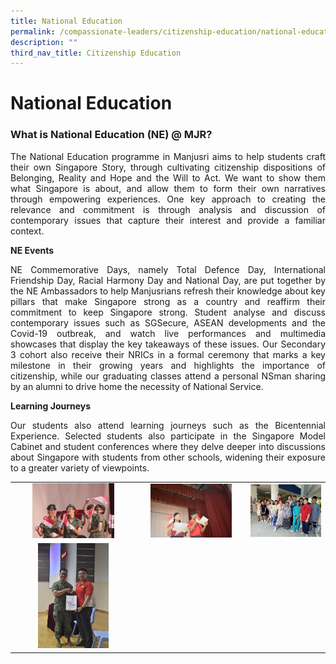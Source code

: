```yaml
---
title: National Education
permalink: /compassionate-leaders/citizenship-education/national-education/
description: ""
third_nav_title: Citizenship Education
---
```

# National Education

### **What is National Education (NE) @ MJR?**

<p style="text-align: justify;">The National Education programme in Manjusri aims to help students craft their own Singapore Story, through cultivating citizenship dispositions of Belonging, Reality and Hope and the Will to Act. We want to show them what Singapore is about, and allow them to form their own narratives through empowering experiences. One key approach to creating the relevance and commitment is through analysis and discussion of contemporary issues that capture their interest and provide a familiar context. </p>

**NE Events**

<p style="text-align: justify;">NE Commemorative Days, namely Total Defence Day, International Friendship Day, Racial Harmony Day and National Day, are put together by the NE Ambassadors to help Manjusrians refresh their knowledge about key pillars that make Singapore strong as a country and reaffirm their commitment to keep Singapore strong. Student analyse and discuss contemporary issues such as SGSecure, ASEAN developments and the Covid-19 outbreak, and watch live performances and multimedia showcases that display the key takeaways of these issues. Our Secondary 3 cohort also receive their NRICs in a formal ceremony that marks a key milestone in their growing years and highlights the importance of citizenship, while our graduating classes attend a personal NSman sharing by an alumni to drive home the necessity of National Service.   </p>

**Learning Journeys** 

<p style="text-align: justify;">Our students also attend learning journeys such as the Bicentennial Experience. Selected students also participate in the Singapore Model Cabinet and student conferences where they delve deeper into discussions about Singapore with students from other schools, widening their exposure to a greater variety of viewpoints.</p>

|   |   |   |
|:----:|:----:|:------:|
| <img src="/images/Compassionate%20Leaders/2018%20ND.jpg" style="width:70%"> | <img src="/images/Compassionate%20Leaders/2019%20ND.jpg" style="width:80%">  | ![](/images/Compassionate%20Leaders/2019%20RHD.jpg)  |
| <img src="/images/Compassionate%20Leaders/2019%20NSman.jpg" style="width:60%">  |   |   |